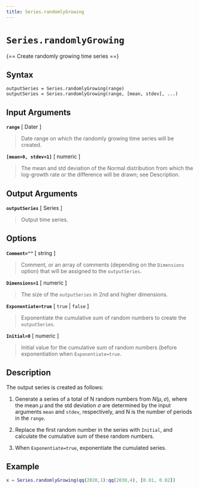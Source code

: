 ```yaml
---
title: Series.randomlyGrowing
---
```


# `Series.randomlyGrowing`

{== Create randomly growing time series ==}


## Syntax

    outputSeries = Series.randomlyGrowing(range)
    outputSeries = Series.randomlyGrowing(range, [mean, stdev], ...)


## Input Arguments

__`range`__ [ Dater ]
> 
> Date range on which the randomly growing time series will be created.
> 

__`[mean=0, stdev=1]`__ [ numeric ]
> 
> The mean and std deviation of the Normal distribution from which the
> log-growth rate or the difference will be drawn; see Description.
> 

## Output Arguments

__`outputSeries`__ [ Series ]
> 
> Output time series.
> 

## Options

__`Comment=""`__ [ string ]
> 
> Comment, or an array of comments (depending on the `Dimensions` option)
> that will be assigned to the `outputSeries`.
> 

__`Dimensions=1`__ [ numeric ]
> 
> The size of the `outputSeries` in 2nd and higher dimensions.
> 
    
__`Exponentiate=true`__ [ `true` | `false` ]
> 
> Exponentiate the cumulative sum of random numbers to create the
> `outputSeries`.
> 

__`Initial=0`__ [ numeric ]
> 
> Initial value for the cumulative sum of random numbers (before
> exponentiation when `Exponentiate=true`.
> 

## Description

The output series is created as follows:

1. Generate a series of a total of N random numbers from $N(\mu, \sigma)$,
   where the mean $\mu$ and the std deviation $\sigma$ are determined by
   the input arguments `mean` and `stdev`, respectively, and N is the
   number of periods in the `range`.

1. Replace the first random number in the series with `Initial`, and
   calculate the cumulative sum of these random numbers.

1. When `Exponentiate=true`, exponentiate the cumulated series.


## Example

```matlab
x = Series.randomlyGrowing(qq(2020,1):qq(2030,4), [0.01, 0.02])
```

